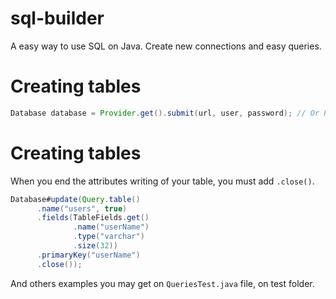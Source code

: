 # sql-builder
A easy way to use SQL on Java. Create new connections and easy queries.

# Creating tables

```java
Database database = Provider.get().submit(url, user, password); // Or Provider.get().submit(url)
```

# Creating tables
When you end the attributes writing of your table, you must add `.close()`.

```java
Database#update(Query.table()
      .name("users", true)
      .fields(TableFields.get()
              .name("userName")
              .type("varchar")
              .size(32))
      .primaryKey("userName")
      .close());
```

And others examples you may get on `QueriesTest.java` file, on test folder.

